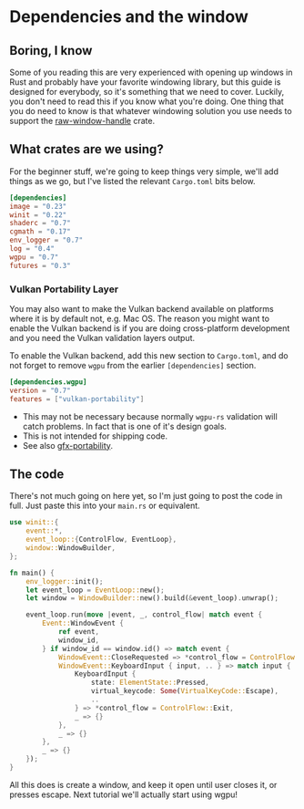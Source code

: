 # Dependencies and the window

## Boring, I know
Some of you reading this are very experienced with opening up windows in Rust and probably have your favorite windowing library, but this guide is designed for everybody, so it's something that we need to cover. Luckily, you don't need to read this if you know what you're doing. One thing that you do need to know is that whatever windowing solution you use needs to support the [raw-window-handle](https://github.com/rust-windowing/raw-window-handle) crate.

## What crates are we using?
For the beginner stuff, we're going to keep things very simple, we'll add things as we go, but I've listed the relevant `Cargo.toml` bits below.

```toml
[dependencies]
image = "0.23"
winit = "0.22"
shaderc = "0.7"
cgmath = "0.17"
env_logger = "0.7"
log = "0.4"
wgpu = "0.7"
futures = "0.3"
```

### Vulkan Portability Layer

You may also want to make the Vulkan backend available on platforms where it is by default not, e.g. Mac OS. The reason
you might want to enable the Vulkan backend is if you are doing cross-platform development and you need the
Vulkan validation layers output. 

To enable the Vulkan backend, add this new section to `Cargo.toml`, and do not forget to remove `wgpu` from the earlier
`[dependencies]` section.

``` toml
[dependencies.wgpu]
version = "0.7"
features = ["vulkan-portability"]
```

- This may not be necessary because normally `wgpu-rs` validation will catch problems. In fact that is one of it's design goals.
- This is not intended for shipping code. 
- See also [gfx-portability](https://github.com/gfx-rs/portability).

## The code
There's not much going on here yet, so I'm just going to post the code in full. Just paste this into your `main.rs` or equivalent.

```rust
use winit::{
    event::*,
    event_loop::{ControlFlow, EventLoop},
    window::WindowBuilder,
};

fn main() {
    env_logger::init();
    let event_loop = EventLoop::new();
    let window = WindowBuilder::new().build(&event_loop).unwrap();

    event_loop.run(move |event, _, control_flow| match event {
        Event::WindowEvent {
            ref event,
            window_id,
        } if window_id == window.id() => match event {
            WindowEvent::CloseRequested => *control_flow = ControlFlow::Exit,
            WindowEvent::KeyboardInput { input, .. } => match input {
                KeyboardInput {
                    state: ElementState::Pressed,
                    virtual_keycode: Some(VirtualKeyCode::Escape),
                    ..
                } => *control_flow = ControlFlow::Exit,
                _ => {}
            },
            _ => {}
        },
        _ => {}
    });
}

```

All this does is create a window, and keep it open until user closes it, or presses escape. Next tutorial we'll actually start using wgpu!

<AutoGithubLink/>
